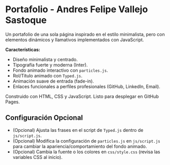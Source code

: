 # Portafolio - Andres Felipe Vallejo Sastoque

Un portafolio de una sola página inspirado en el estilo minimalista, pero con elementos dinámicos y llamativos implementados con JavaScript.

**Características:**
* Diseño minimalista y centrado.
* Tipografía fuerte y moderna (Inter).
* Fondo animado interactivo con `particles.js`.
* Rol/Título animado con `Typed.js`.
* Animación suave de entrada (fade-in).
* Enlaces funcionales a perfiles profesionales (GitHub, LinkedIn, Email).

Construido con HTML, CSS y JavaScript. Listo para desplegar en GitHub Pages.

## Configuración Opcional

* (Opcional) Ajusta las frases en el script de `Typed.js` dentro de `js/script.js`.
* (Opcional) Modifica la configuración de `particles.js` en `js/script.js` para cambiar la apariencia/comportamiento del fondo animado.
* (Opcional) Cambia la fuente o los colores en `css/style.css` (revisa las variables CSS al inicio).
